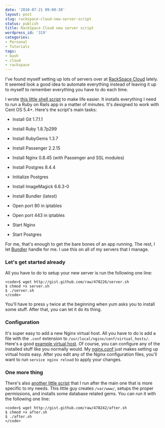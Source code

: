 ```yaml
---
date: '2010-07-21 09:00:38'
layout: post
slug: rackspace-cloud-new-server-script
status: publish
title: RackSpace Cloud new server script
wordpress_id: '319'
categories:
- Personal
- Tutorials
tags:
- bash
- cloud
- rackspace
---
```


I've found myself setting up lots of servers over at [RackSpace Cloud](http://rackspacecloud.com) lately. It seemed look a good idea to automate everything instead of leaving it up to myself to remember everything you have to do each time.





I wrote [this little shell script](http://gist.github.com/478226) to make life easier. It installs everything I need to run a Ruby on Rails app in a matter of minutes. It's designed to work with Cent OS 5.4+. Here's the script's main tasks:







  * Install Git 1.7.1.1



  * Install Ruby 1.8.7p299


  * Install  RubyGems 1.3.7


  * Install  Passenger 2.2.15


  * Install  Nginx 0.8.45 (with Passenger and SSL modules)


  * Install  Postgres 8.4.4


  * Initialize Postgres


  * Install  ImageMagick 6.6.3-0


  * Install  Bundler (latest)


  * Open port 80 in iptables



  * Open port 443 in iptables


  * Start Nginx


  * Start Postgres






For me, that's enough to get the bare bones of an app running. The rest, I let [Bundler](http://gembundler.com/) handle for me. I use this on all of my servers that I manage.





### Let's get started already





All you have to do to setup your new server is run the following one line:




    
    <code>$ wget http://gist.github.com/raw/478226/server.sh
    $ chmod +x server.sh
    $ ./server.sh
    </code>





You'll have to press `y` twice at the beginning when yum asks you to install some stuff. After that, you can let it do its thing.





### Configuration





It's super easy to add a new Nginx virtual host. All you have to do is add a file with the `.conf` extension to `/usr/local/nginx/conf/virtual_hosts/`. Here's a good [example virtual host](http://gist.github.com/478237#file_example.conf). Of course, you can configure any of the installed stuff like you normally would. My [nginx.conf](http://gist.github.com/478231#file_nginx.conf) just makes setting up virtual hosts easy. After you edit any of the Nginx configuration files, you'll want to run `service nginx reload` to apply your changes.





### One more thing





There's also [another little script](http://gist.github.com/478242#file_after.sh) that I run after the main one that is more specific to my needs. This little guy creates `/var/www/`, setups the proper permissions, and installs some database related gems. You can run it with the following one line:




    
    <code>$ wget http://gist.github.com/raw/478242/after.sh
    $ chmod +x after.sh
    $ ./after.sh
    </code>




